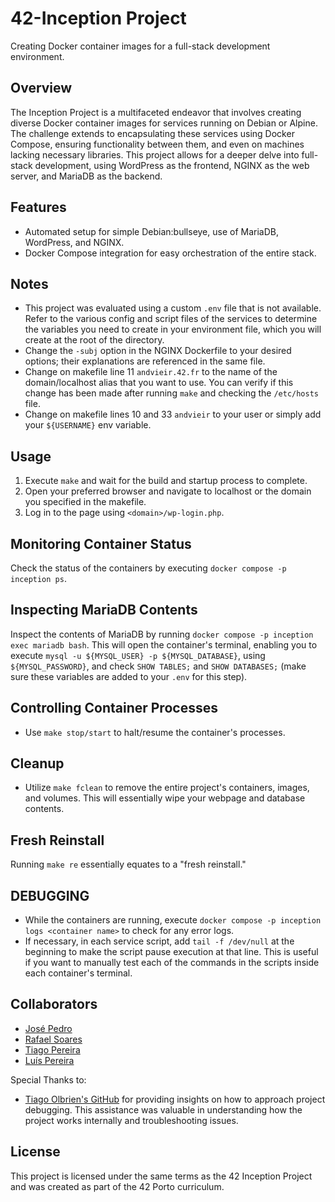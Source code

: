 # 42-Inception Project

Creating Docker container images for a full-stack development environment.

## Overview

The Inception Project is a multifaceted endeavor that involves creating diverse Docker container images for services running on Debian or Alpine. The challenge extends to encapsulating these services using Docker Compose, ensuring functionality between them, and even on machines lacking necessary libraries. This project allows for a deeper delve into full-stack development, using WordPress as the frontend, NGINX as the web server, and MariaDB as the backend.

## Features

- Automated setup for simple Debian:bullseye, use of MariaDB, WordPress, and NGINX.
- Docker Compose integration for easy orchestration of the entire stack.

## Notes

- This project was evaluated using a custom `.env` file that is not available. Refer to the various config and script files of the services to determine the variables you need to create in your environment file, which you will create at the root of the directory.
- Change the `-subj` option in the NGINX Dockerfile to your desired options; their explanations are referenced in the same file.
- Change on makefile line 11 `andvieir.42.fr` to the name of the domain/localhost alias that you want to use. You can verify if this change has been made after running `make` and checking the `/etc/hosts` file.
- Change on makefile lines 10 and 33 `andvieir` to your user or simply add your `${USERNAME}` env variable.

## Usage

1. Execute `make` and wait for the build and startup process to complete.
2. Open your preferred browser and navigate to localhost or the domain you specified in the makefile.
3. Log in to the page using `<domain>/wp-login.php`.

  ## Monitoring Container Status

  Check the status of the containers by executing `docker compose -p inception ps`.

  ## Inspecting MariaDB Contents

  Inspect the contents of MariaDB by running `docker compose -p inception exec mariadb bash`. This will open the container's terminal, enabling you to execute `mysql -u ${MYSQL_USER} -p ${MYSQL_DATABASE}`, using `${MYSQL_PASSWORD}`, and check `SHOW TABLES;` and `SHOW DATABASES;` (make sure these variables are added to your `.env` for this step).

  ## Controlling Container Processes

  - Use `make stop/start` to halt/resume the container's processes.

  ## Cleanup

  - Utilize `make fclean` to remove the entire project's containers, images, and volumes. This will essentially wipe your webpage and database contents.

  ## Fresh Reinstall

  Running `make re` essentially equates to a "fresh reinstall."

## DEBUGGING

- While the containers are running, execute `docker compose -p inception logs <container name>` to check for any error logs.
- If necessary, in each service script, add `tail -f /dev/null` at the beginning to make the script pause execution at that line. This is useful if you want to manually test each of the commands in the scripts inside each container's terminal.

## Collaborators

- [José Pedro](https://github.com/ZPedro99)
- [Rafael Soares](https://github.com/rafaSoares1)
- [Tiago Pereira](https://github.com/t-pereira06)
- [Luís Pereira](https://github.com/lubuper)
  
Special Thanks to:
- [Tiago Olbrien's GitHub](https://github.com/olbrien) for providing insights on how to approach project debugging. This assistance was valuable in understanding how the project works internally and troubleshooting issues.

## License

This project is licensed under the same terms as the 42 Inception Project and was created as part of the 42 Porto curriculum.
